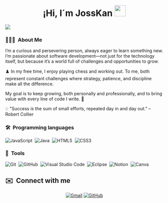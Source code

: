 <div align="center">
<h1 align="center">¡Hi, I´m JossKan <img src="https://media.giphy.com/media/hvRJCLFzcasrR4ia7z/giphy.gif" width="35"> </h1>
</div>
<img src="https://i.postimg.cc/m2R7Wr0J/Josskan.png">

### 👨🏻‍💻 &nbsp;About Me
I’m a curious and persevering person, always eager to learn something new. I’m passionate about software development—not just for the technology itself, but because it’s a world full of challenges and opportunities to grow.

♟️ In my free time, I enjoy playing chess and working out. To me, both represent constant challenges where strategy, patience, and discipline make all the difference.

My goal is to keep growing, both personally and professionally, and to bring value with every line of code I write. 🚀

💡 "Success is the sum of small efforts, repeated day in and day out." – Robert Collier

### 🛠 &nbsp;Programming languages

![JavaScript](https://img.shields.io/badge/javascript-%23323330.svg?style=for-the-badge&logo=javascript&logoColor=%23F7DF1E)&nbsp;
![Java](https://img.shields.io/badge/java-%23ED8B00.svg?style=for-the-badge&logo=java&logoColor=white)&nbsp;
![HTML5](https://img.shields.io/badge/html5-%23E34F26.svg?style=for-the-badge&logo=html5&logoColor=white)&nbsp;
![CSS3](https://img.shields.io/badge/css3-%231572B6.svg?style=for-the-badge&logo=css3&logoColor=white)&nbsp;

### 🧰 &nbsp;Tools 

![Git](https://img.shields.io/badge/git-%23F05033.svg?style=for-the-badge&logo=git&logoColor=white)&nbsp;
![GitHub](https://img.shields.io/badge/github-%23121011.svg?style=for-the-badge&logo=github&logoColor=white)&nbsp;
![Visual Studio Code](https://img.shields.io/badge/Visual%20Studio%20Code-0078d7.svg?style=for-the-badge&logo=visual-studio-code&logoColor=white)&nbsp;
![Eclipse](https://img.shields.io/badge/Eclipse-FE7A16.svg?style=for-the-badge&logo=Eclipse&logoColor=white)&nbsp;
![Notion](https://img.shields.io/badge/Notion-%23000000.svg?style=for-the-badge&logo=notion&logoColor=white)&nbsp;
![Canva](https://img.shields.io/badge/Canva-%2300C4CC.svg?style=for-the-badge&logo=Canva&logoColor=white)&nbsp;

## ✉️ &nbsp;Connect with me
<p align="center">
	<a href="mailto:josskan.dev@gmail.com"><img img src="https://img.shields.io/badge/gmail-%23EA4335.svg?style=plastic&logo=gmail&logoColor=white" alt="Gmail"/></a>
	<a href="https://github.com/JossKan"><img src="https://img.shields.io/badge/github-%23181717.svg?style=plastic&logo=github&logoColor=white" alt="GitHub"/></a>
</p>
<!--
**JossKan/JossKan** is a ✨ _special_ ✨ repository because its `README.md` (this file) appears on your GitHub profile.

Here are some ideas to get you started:

- 🔭 I’m currently working on ...
- 🌱 I’m currently learning ...
- 👯 I’m looking to collaborate on ...
- 🤔 I’m looking for help with ...
- 💬 Ask me about ...
- 📫 How to reach me: ...
- 😄 Pronouns: ...
- ⚡ Fun fact: ...
-->
